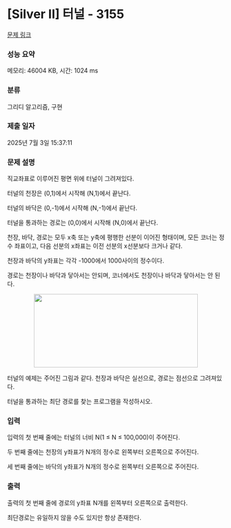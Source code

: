 # [Silver II] 터널 - 3155 

[문제 링크](https://www.acmicpc.net/problem/3155) 

### 성능 요약

메모리: 46004 KB, 시간: 1024 ms

### 분류

그리디 알고리즘, 구현

### 제출 일자

2025년 7월 3일 15:37:11

### 문제 설명

<p>직교좌표로 이루어진 평면 위에 터널이 그려져있다.</p>

<p>터널의 천장은 (0,1)에서 시작해 (N,1)에서 끝난다.</p>

<p>터널의 바닥은 (0,-1)에서 시작해 (N,-1)에서 끝난다.</p>

<p>터널을 통과하는 경로는 (0,0)에서 시작해 (N,0)에서 끝난다.</p>

<p>천장, 바닥, 경로는 모두 x축 또는 y축에 평행한 선분이 이어진 형태이며, 모든 코너는 정수 좌표이고, 다음 선분의 x좌표는 이전 선분의 x선분보다 크거나 같다.</p>

<p>천장과 바닥의 y좌표는 각각 -1000에서 1000사이의 정수이다.</p>

<p>경로는 천장이나 바닥과 닿아서는 안되며, 코너에서도 천장이나 바닥과 닿아서는 안 된다.</p>

<p style="text-align: center;"><img alt="" src="https://upload.acmicpc.net/cffab7b9-3930-40ec-a3e2-18888a8ec9db/-/preview/" style="width: 380px; height: 170px;"></p>

<p>터널의 예제는 주어진 그림과 같다. 천장과 바닥은 실선으로, 경로는 점선으로 그려져있다.</p>

<p>터널을 통과하는 최단 경로를 찾는 프로그램을 작성하시오.</p>

### 입력 

 <p>입력의 첫 번째 줄에는 터널의 너비 N(1 ≤ N ≤ 100,000)이 주어진다.</p>

<p>두 번째 줄에는 천장의 y좌표가 N개의 정수로 왼쪽부터 오른쪽으로 주어진다.</p>

<p>세 번째 줄에는 바닥의 y좌표가 N개의 정수로 왼쪽부터 오른쪽으로 주어진다.</p>

### 출력 

 <p>출력의 첫 번째 줄에 경로의 y좌표 N개를 왼쪽부터 오른쪽으로 출력한다.</p>

<p>최단경로는 유일하지 않을 수도 있지만 항상 존재한다.</p>

